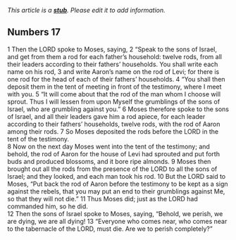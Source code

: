 *This article is a **[stub](http://www.theopedia.com/Category:Theopedia_stubs "Category:Theopedia stubs")**. Please edit it to add information.*
## Numbers 17

1 Then the LORD spoke to Moses, saying, 2 “Speak to the sons of
Israel, and get from them a rod for each father’s household: twelve
rods, from all their leaders according to their fathers’
households. You shall write each name on his rod, 3 and write
Aaron’s name on the rod of Levi; for there is one rod for the head
of each of their fathers’ households. 4 “You shall then deposit
them in the tent of meeting in front of the testimony, where I meet
with you. 5 “It will come about that the rod of the man whom I
choose will sprout. Thus I will lessen from upon Myself the
grumblings of the sons of Israel, who are grumbling against you.” 6
Moses therefore spoke to the sons of Israel, and all their leaders
gave him a rod apiece, for each leader according to their fathers’
households, twelve rods, with the rod of Aaron among their rods. 7
So Moses deposited the rods before the LORD in the tent of the
testimony.  
8 Now on the next day Moses went into the tent of the testimony;
and behold, the rod of Aaron for the house of Levi had sprouted and
put forth buds and produced blossoms, and it bore ripe almonds. 9
Moses then brought out all the rods from the presence of the LORD
to all the sons of Israel; and they looked, and each man took his
rod. 10 But the LORD said to Moses, “Put back the rod of Aaron
before the testimony to be kept as a sign against the rebels, that
you may put an end to their grumblings against Me, so that they
will not die.” 11 Thus Moses did; just as the LORD had commanded
him, so he did.  
12 Then the sons of Israel spoke to Moses, saying, “Behold, we
perish, we are dying, we are all dying! 13 “Everyone who comes
near, who comes near to the tabernacle of the LORD, must die. Are
we to perish completely?”


